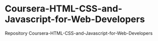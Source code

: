 # Coursera-HTML-CSS-and-Javascript-for-Web-Developers
Repository Coursera-HTML-CSS-and-Javascript-for-Web-Developers
